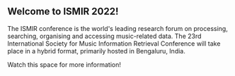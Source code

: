## Welcome to ISMIR 2022! 

The ISMIR conference is the world's leading research forum on processing, searching, organising and accessing music-related data. The 23rd International Society for Music Information Retrieval Conference will take place in a hybrid format, primarily hosted in Bengaluru, India.

Watch this space for more information!
